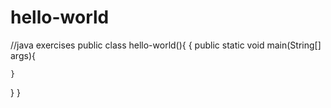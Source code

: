 # hello-world
//java exercises
public class hello-world(){
  {
    public static void main(String[] args){
  





    }
  }
}
